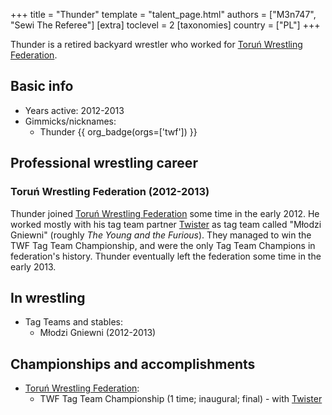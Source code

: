 +++
title = "Thunder"
template = "talent_page.html"
authors = ["M3n747", "Sewi The Referee"]
[extra]
toclevel = 2
[taxonomies]
country = ["PL"]
+++

Thunder is a retired backyard wrestler who worked for [Toruń Wrestling Federation](@/o/twf.md).

## Basic info

* Years active: 2012-2013
* Gimmicks/nicknames:
  - Thunder {{ org_badge(orgs=['twf']) }}

## Professional wrestling career

### Toruń Wrestling Federation (2012-2013)

Thunder joined [Toruń Wrestling Federation](@/o/twf.md) some time in the early 2012. He worked mostly with his tag team partner [Twister](@/w/twister.md) as tag team called "Młodzi Gniewni" (roughly _The Young and the Furious_). They managed to win the TWF Tag Team Championship, and were the only Tag Team Champions in federation's history. Thunder eventually left the federation some time in the early 2013.

## In wrestling

* Tag Teams and stables:
  - Młodzi Gniewni (2012-2013)
 
## Championships and accomplishments

* [Toruń Wrestling Federation](@/o/twf.md):
  - TWF Tag Team Championship (1 time; inaugural; final) - with [Twister](@/w/twister.md)
